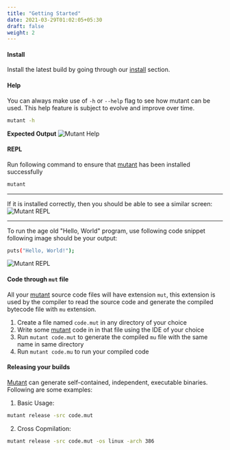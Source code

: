 ```yaml
---
title: "Getting Started"
date: 2021-03-29T01:02:05+05:30
draft: false
weight: 2
---
```


#### Install
Install the latest build by going through our [install](/docs/languagedocs/install/) section.

#### Help
You can always make use of `-h` or `--help` flag to see how mutant can be used. This help feature is subject to evolve and improve over time.

```bash
mutant -h
```

**Expected Output**
![Mutant Help](/images/mutant_help.png)

#### REPL
Run following command to ensure that [mutant](https://github.com/gaurav-gogia/mutant) has been installed successfully
```bash
mutant
```

---

If it is installed correctly, then you should be able to see a similar screen:
![Mutant REPL](/images/repl.png)

---

To run the age old "Hello, World" program, use following code snippet following image should be your output:
```bash
puts("Hello, World!");
```

![Mutant REPL](/images/repl_hello.png)

#### Code through `mut` file
All your [mutant](https://github.com/gaurav-gogia/mutant) source code files will have extension `mut`, this extension is used by the compiler to read the source code and generate the compiled bytecode file with `mu` extension.

1. Create a file named `code.mut` in any directory of your choice
2. Write some [mutant](https://github.com/gaurav-gogia/mutant) code in in that file using the IDE of your choice
3. Run `mutant code.mut` to generate the compiled `mu` file with the same name in same directory
4. Run `mutant code.mu` to run your compiled code

#### Releasing your builds
[Mutant](https://github.com/gaurav-gogia/mutant) can generate self-contained, independent, executable binaries. Following are some examples:

1. Basic Usage:
```bash
mutant release -src code.mut
```

2. Cross Copmilation:
```bash
mutant release -src code.mut -os linux -arch 386
```